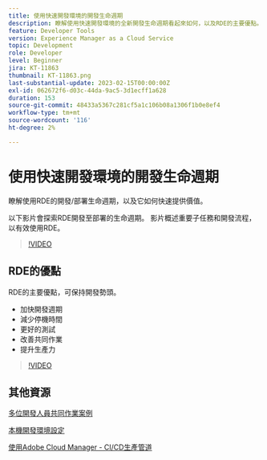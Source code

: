 ```yaml
---
title: 使用快速開發環境的開發生命週期
description: 瞭解使用快速開發環境的全新開發生命週期看起來如何，以及RDE的主要優點。
feature: Developer Tools
version: Experience Manager as a Cloud Service
topic: Development
role: Developer
level: Beginner
jira: KT-11863
thumbnail: KT-11863.png
last-substantial-update: 2023-02-15T00:00:00Z
exl-id: 062672f6-d03c-44da-9ac5-3d1ecff1a628
duration: 153
source-git-commit: 48433a5367c281cf5a1c106b08a1306f1b0e8ef4
workflow-type: tm+mt
source-wordcount: '116'
ht-degree: 2%

---
```


# 使用快速開發環境的開發生命週期

瞭解使用RDE的開發/部署生命週期，以及它如何快速提供價值。

以下影片會探索RDE開發至部署的生命週期。 影片概述重要子任務和開發流程，以有效使用RDE。

>[!VIDEO](https://video.tv.adobe.com/v/3415492?quality=12&learn=on)


## RDE的優點

RDE的主要優點，可保持開發勢頭。

- 加快開發週期
- 減少停機時間
- 更好的測試
- 改善共同作業
- 提升生產力

>[!VIDEO](https://video.tv.adobe.com/v/3415493?quality=12&learn=on)

## 其他資源

[多位開發人員共同作業案例](https://experienceleague.adobe.com/docs/experience-manager-cloud-service/content/implementing/developing/rapid-development-environments.html#multiple-developers-collaborating-on-the-same-rde)

[本機開發環境設定](https://experienceleague.adobe.com/docs/experience-manager-learn/cloud-service/local-development-environment-set-up/overview.html)

[使用Adobe Cloud Manager - CI/CD生產管道](https://experienceleague.adobe.com/docs/experience-manager-learn/cloud-service/cloud-manager/cicd-production-pipeline.html)
